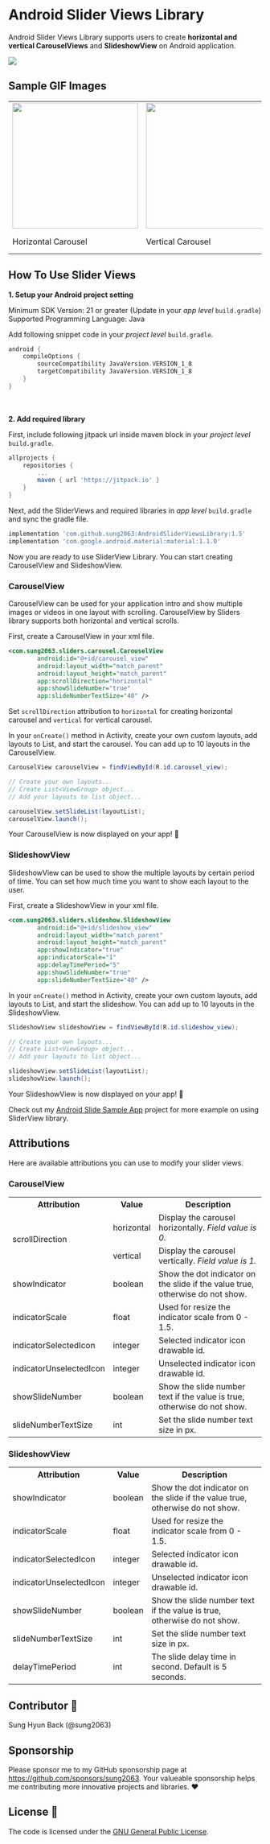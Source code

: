 # Android Slider Views Library

Android Slider Views Library supports users to create <b>horizontal and vertical CarouselViews</b> and <b>SlideshowView</b> on Android application.

[![](https://jitpack.io/v/sung2063/AndroidSliderViewsLibrary.svg)](https://jitpack.io/#sung2063/AndroidSliderViewsLibrary)

## Sample GIF Images

<center>
  <table>
    <tr style="border-collapse: collapse;">
      <td><img src="gifs/horizontal_carousel.gif" width="250" /></td>
      <td><img src="gifs/vertical_carousel.gif" width="250" /></td>
      <td><img src="gifs/horizontal_carousel%20%232.gif" width="250" /></td>
    </tr>
    <tr>
      <td>Horizontal Carousel</td>
      <td>Vertical Carousel</td>
      <td>Horizontal Carousel w/ Custom Indicator</td>
    </tr>
   </table>
 </center>
 
## How To Use Slider Views

<b>1. Setup your Android project setting</b>

Minimum SDK Version: 21 or greater (Update in your <i>app level</i> `build.gradle`)<br/>
Supported Programming Language: Java

Add following snippet code in your <i>project level</i> `build.gradle`.
```gradle
android {
    compileOptions {
        sourceCompatibility JavaVersion.VERSION_1_8
        targetCompatibility JavaVersion.VERSION_1_8
    }
}
```

<br/><br/>
<b>2. Add required library</b>

First, include following jitpack url inside maven block in your <i>project level</i> `build.gradle`.
```gradle
allprojects {
    repositories {
        ...
        maven { url 'https://jitpack.io' }
    }
}
```

Next, add the SliderViews and required libraries in <i>app level</i> `build.gradle` and sync the gradle file. 
```gradle
implementation 'com.github.sung2063:AndroidSliderViewsLibrary:1.5'
implementation 'com.google.android.material:material:1.1.0'
```

Now you are ready to use SliderView Library. You can start creating CarouselView and SlideshowView.<br/>

### CarouselView

CarouselView can be used for your application intro and show multiple images or videos in one layout with scrolling. CarouselView by Sliders library supports both horizontal and vertical scrolls.

First, create a CarouselView in your xml file.
```xml
<com.sung2063.sliders.carousel.CarouselView
        android:id="@+id/carousel_view"
        android:layout_width="match_parent"
        android:layout_height="match_parent"
        app:scrollDirection="horizontal"
        app:showSlideNumber="true"
        app:slideNumberTextSize="40" />
```
Set `scrollDirection` attribution to `horizontal` for creating horizontal carousel and `vertical` for vertical carousel.

In your `onCreate()` method in Activity, create your own custom layouts, add layouts to List<ViewGroup>, and start the carousel. You can add up to 10 layouts in the CarouselView. 
```java
CarouselView carouselView = findViewById(R.id.carousel_view);

// Create your own layouts...
// Create List<ViewGroup> object...
// Add your layouts to list object...

carouselView.setSlideList(layoutList);
carouselView.launch();
```

Your CarouselView is now displayed on your app! 👏<br/>

### SlideshowView

SlideshowView can be used to show the multiple layouts by certain period of time. You can set how much time you want to show each layout to the user.

First, create a SlideshowView in your xml file.
```xml
<com.sung2063.sliders.slideshow.SlideshowView
        android:id="@+id/slideshow_view"
        android:layout_width="match_parent"
        android:layout_height="match_parent"
        app:showIndicator="true"
        app:indicatorScale="1"
        app:delayTimePeriod="5"
        app:showSlideNumber="true"
        app:slideNumberTextSize="40" />
```

In your `onCreate()` method in Activity, create your own custom layouts, add layouts to List<ViewGroup>, and start the slideshow. You can add up to 10 layouts in the SlideshowView. 

```java
SlideshowView slideshowView = findViewById(R.id.slideshow_view);

// Create your own layouts...
// Create List<ViewGroup> object...
// Add your layouts to list object...

slideshowView.setSlideList(layoutList);
slideshowView.launch();
```

Your SlideshowView is now displayed on your app! 👏<br/>

Check out my <a href="https://github.com/sung2063/AndroidSliderViewSample">Android Slide Sample App</a> project for more example on using SliderView library.

## Attributions

Here are available attributions you can use to modify your slider views.

### CarouselView

<center>
  <table>
    <tr>
      <th>Attribution</th>
      <th>Value</th>
      <th>Description</th>
    </tr>
    <tr>
      <td rowspan="2">scrollDirection</td>
      <td>horizontal</td>
      <td>Display the carousel horizontally. <i>Field value is 0.</i></td>
    </tr>
    <tr>
      <td>vertical</td>
      <td>Display the carousel vertically. <i>Field value is 1.</i></td>
    </tr>
    <tr>
      <td>showIndicator</td>
      <td>boolean</td>
      <td>Show the dot indicator on the slide if the value true, otherwise do not show.</td>
    </tr>
    <tr>
      <td>indicatorScale</td>
      <td>float</td>
      <td>Used for resize the indicator scale from 0 - 1.5.</td>
    </tr>
    <tr>
      <td>indicatorSelectedIcon</td>
      <td>integer</td>
      <td>Selected indicator icon drawable id.</td>
    </tr>
    <tr>
      <td>indicatorUnselectedIcon</td>
      <td>integer</td>
      <td>Unselected indicator icon drawable id.</td>
    </tr>
    <tr>
      <td>showSlideNumber</td>
      <td>boolean</td>
      <td>Show the slide number text if the value is true, otherwise do not show.</td>
    </tr>
    <tr>
      <td>slideNumberTextSize</td>
      <td>int</td>
      <td>Set the slide number text size in px.</td>
    </tr>
   </table>
 </center>

### SlideshowView

<center>
  <table>
    <tr>
      <th>Attribution</th>
      <th>Value</th>
      <th>Description</th>
    </tr>
    <tr>
      <td>showIndicator</td>
      <td>boolean</td>
      <td>Show the dot indicator on the slide if the value true, otherwise do not show.</td>
    </tr>
    <tr>
      <td>indicatorScale</td>
      <td>float</td>
      <td>Used for resize the indicator scale from 0 - 1.5.</td>
    </tr>
    <tr>
      <td>indicatorSelectedIcon</td>
      <td>integer</td>
      <td>Selected indicator icon drawable id.</td>
    </tr>
    <tr>
      <td>indicatorUnselectedIcon</td>
      <td>integer</td>
      <td>Unselected indicator icon drawable id.</td>
    </tr>
    <tr>
      <td>showSlideNumber</td>
      <td>boolean</td>
      <td>Show the slide number text if the value is true, otherwise do not show.</td>
    </tr>
    <tr>
      <td>slideNumberTextSize</td>
      <td>int</td>
      <td>Set the slide number text size in px.</td>
    </tr>
    <tr>
      <td>delayTimePeriod</td>
      <td>int</td>
      <td>The slide delay time in second. Default is 5 seconds.</td>
    </tr>
   </table>
 </center>

 ## Contributor 🌟
 
 Sung Hyun Back (@sung2063)

 ## Sponsorship
 
 Please sponsor me to my GitHub sponsorship page at https://github.com/sponsors/sung2063.
 Your valueable sponsorship helps me contributing more innovative projects and libraries. ❤️
 
 ## License 📝
 
 The code is licensed under the <a href="https://github.com/sung2063/AndroidSliderViewsLibrary/blob/master/LICENSE">GNU General Public License</a>.
